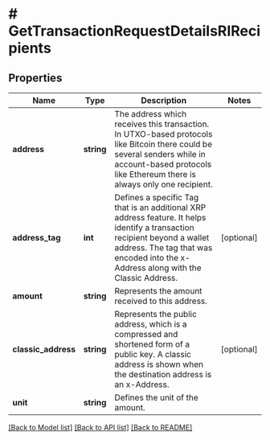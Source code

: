 # # GetTransactionRequestDetailsRIRecipients

## Properties

Name | Type | Description | Notes
------------ | ------------- | ------------- | -------------
**address** | **string** | The address which receives this transaction. In UTXO-based protocols like Bitcoin there could be several senders while in account-based protocols like Ethereum there is always only one recipient. |
**address_tag** | **int** | Defines a specific Tag that is an additional XRP address feature. It helps identify a transaction recipient beyond a wallet address. The tag that was encoded into the x-Address along with the Classic Address. | [optional]
**amount** | **string** | Represents the amount received to this address. |
**classic_address** | **string** | Represents the public address, which is a compressed and shortened form of a public key. A classic address is shown when the destination address is an x-Address. | [optional]
**unit** | **string** | Defines the unit of the amount. |

[[Back to Model list]](../../README.md#models) [[Back to API list]](../../README.md#endpoints) [[Back to README]](../../README.md)
